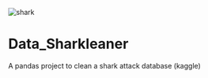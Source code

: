 ![shark](https://github.com/maluque/Data_Sharkleaner/images/shark_pic.jpg)

# Data_Sharkleaner
A pandas project to clean a shark attack database (kaggle)
